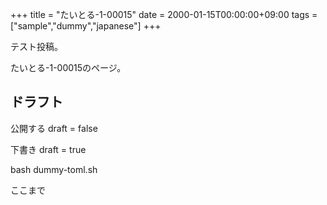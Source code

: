 +++
title = "たいとる-1-00015"
date = 2000-01-15T00:00:00+09:00
tags = ["sample","dummy","japanese"]
+++

テスト投稿。

たいとる-1-00015のページ。


## ドラフト

公開する
draft = false

下書き
draft = true

bash dummy-toml.sh

ここまで
